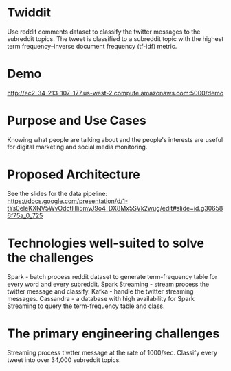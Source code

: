 # Twiddit
Use reddit comments dataset to classify the twitter messages to the subreddit topics. The tweet is classified to a subreddit topic with the highest term frequency–inverse document frequency (tf-idf) metric.

# Demo
http://ec2-34-213-107-177.us-west-2.compute.amazonaws.com:5000/demo

# Purpose and Use Cases
Knowing what people are talking about and the people's interests are useful for digital marketing and social media monitoring.

# Proposed Architecture
See the slides for the data pipeline:
https://docs.google.com/presentation/d/1-tYs0eIeKXNV5WvOdctHIi5myJ9o4_DX8Mx5SVk2wug/edit#slide=id.g306586f75a_0_725

# Technologies well-suited to solve the challenges
Spark - batch process reddit dataset to generate term-frequency table for every word and every subreddit.
Spark Streaming - stream process the twitter message and classify.
Kafka - handle the twitter streaming messages.
Cassandra - a database with high availability for Spark Streaming to query the term-frequency table and class.

# The primary engineering challenges
Streaming process tiwtter message at the rate of 1000/sec. Classify every tweet into over 34,000 subreddit topics.
